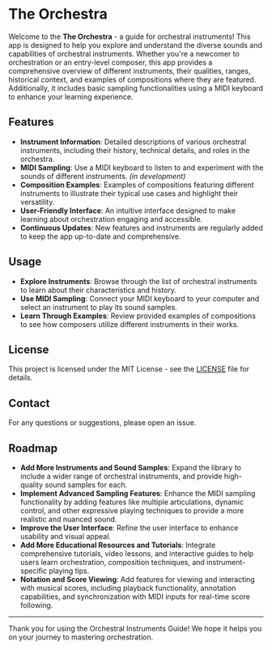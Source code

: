 # The Orchestra

Welcome to the **The Orchestra** - a guide for orchestral instruments! 
This app is designed to help you explore and understand the diverse sounds and capabilities of orchestral instruments. Whether you're a newcomer to orchestration or an entry-level composer, this app provides a comprehensive overview of different instruments, their qualities, ranges, historical context, and examples of compositions where they are featured. Additionally, it includes basic sampling functionalities using a MIDI keyboard to enhance your learning experience.

## Features

- **Instrument Information**: Detailed descriptions of various orchestral instruments, including their history, technical details, and roles in the orchestra.
- **MIDI Sampling**: Use a MIDI keyboard to listen to and experiment with the sounds of different instruments. *(in development)*
- **Composition Examples**: Examples of compositions featuring different instruments to illustrate their typical use cases and highlight their versatility.
- **User-Friendly Interface**: An intuitive interface designed to make learning about orchestration engaging and accessible.
- **Continuous Updates**: New features and instruments are regularly added to keep the app up-to-date and comprehensive.

## Usage

- **Explore Instruments**: Browse through the list of orchestral instruments to learn about their characteristics and history.
- **Use MIDI Sampling**: Connect your MIDI keyboard to your computer and select an instrument to play its sound samples.
- **Learn Through Examples**: Review provided examples of compositions to see how composers utilize different instruments in their works.

## License

This project is licensed under the MIT License - see the [LICENSE](LICENSE) file for details.

## Contact

For any questions or suggestions, please open an issue.


## Roadmap
- **Add More Instruments and Sound Samples**: Expand the library to include a wider range of orchestral instruments, and provide high-quality sound samples for each.
- **Implement Advanced Sampling Features**: Enhance the MIDI sampling functionality by adding features like multiple articulations, dynamic control, and other expressive playing techniques to provide a more realistic and nuanced sound.
- **Improve the User Interface**: Refine the user interface to enhance usability and visual appeal.
- **Add More Educational Resources and Tutorials**: Integrate comprehensive tutorials, video lessons, and interactive guides to help users learn orchestration, composition techniques, and instrument-specific playing tips.
- **Notation and Score Viewing**: Add features for viewing and interacting with musical scores, including playback functionality, annotation capabilities, and synchronization with MIDI inputs for real-time score following.

---

Thank you for using the Orchestral Instruments Guide! We hope it helps you on your journey to mastering orchestration.
